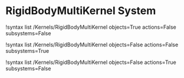 <!-- MOOSE Documentation Stub: Remove this when content is added. -->

# RigidBodyMultiKernel System

!syntax list /Kernels/RigidBodyMultiKernel objects=True actions=False subsystems=False

!syntax list /Kernels/RigidBodyMultiKernel objects=False actions=False subsystems=True

!syntax list /Kernels/RigidBodyMultiKernel objects=False actions=True subsystems=False

